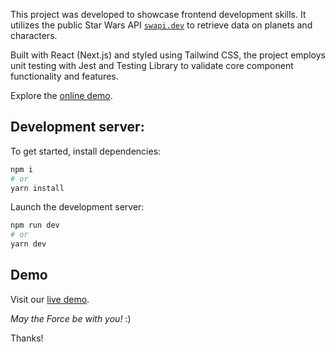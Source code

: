 This project was developed to showcase frontend development skills. It utilizes the public Star Wars API [`swapi.dev`](https://swapi.dev/) to retrieve data on planets and characters.

Built with React (Next.js) and styled using Tailwind CSS, the project employs unit testing with Jest and Testing Library to validate core component functionality and features.

Explore the [online demo](https://star-wars-pay.vercel.app/).

## Development server:

To get started, install dependencies:

```bash
npm i
# or
yarn install
```

Launch the development server:

```bash
npm run dev
# or
yarn dev
```

## Demo
 
Visit our [live demo](https://star-wars-pay.vercel.app/).

_May the Force be with you!_ :)

Thanks!